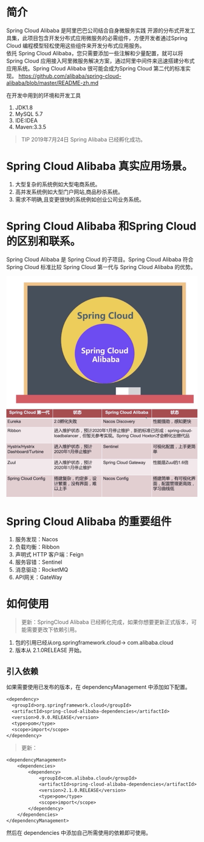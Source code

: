 # 简介
Spring Cloud Alibaba 是阿里巴巴公司结合自身微服务实践 开源的分布式开发工具集，此项目包含开发分布式应用微服务的必需组件，方便开发者通过Spring Cloud 编程模型轻松使用这些组件来开发分布式应用服务。  
依托 Spring Cloud Alibaba，您只需要添加一些注解和少量配置，就可以将 Spring Cloud 应用接入阿里微服务解决方案，通过阿里中间件来迅速搭建分布式应用系统。Spring Cloud Alibaba 很可能会成为Spring Cloud 第二代的标准实现。
https://github.com/alibaba/spring-cloud-alibaba/blob/master/README-zh.md


在开发中用到的环境和开发工具
1. JDK1.8
2. MySQL 5.7
3. IDE:IDEA
4. Maven:3.3.5

> TIP 2019年7月24日 Spring Alibaba 已经孵化成功。


# Spring Cloud Alibaba 真实应用场景。
1.  大型复杂的系统例如大型电商系统。
2.  高并发系统例如大型门户网站,商品秒杀系统。
3.  需求不明确,且变更很快的系统例如创业公司业务系统。

#  Spring Cloud Alibaba 和Spring Cloud 的区别和联系。

Spring Cloud Alibaba 是 Spring Cloud 的子项目。Spring Cloud Alibaba 符合 Spring Cloud 标准比较 Spring Cloud 第一代与 Spring Cloud Alibaba 的优势。

![](../../img/SpringCloud.png)  
![](../../img/SpringCloud-2.png)



# Spring Cloud Alibaba 的重要组件
1. 服务发现：Nacos
2. 负载均衡：Ribbon
3. 声明式 HTTP 客户端：Feign
4. 服务容错：Sentinel
5. 消息驱动：RocketMQ
6. API网关：GateWay

# 如何使用
> 更新：SpringCloud Alibaba 已经孵化完成，如果你想要更新正式版本，可能需要更改下依赖引用。
   1. 包的引用已经从org.springframework.cloud-> com.alibaba.cloud 
   2. 版本从 2.1.0RELEASE 开始。



## 引入依赖
如果需要使用已发布的版本，在 dependencyManagement 中添加如下配置。

```
<dependency>
  <groupId>org.springframework.cloud</groupId>
  <artifactId>spring-cloud-alibaba-dependencies</artifactId>
  <version>0.9.0.RELEASE</version>
  <type>pom</type>
  <scope>import</scope>
</dependency>
```



> 更新：

```
<dependencyManagement>
    <dependencies>
        <dependency>
            <groupId>com.alibaba.cloud</groupId>
            <artifactId>spring-cloud-alibaba-dependencies</artifactId>
            <version>2.1.0.RELEASE</version>
            <type>pom</type>
            <scope>import</scope>
        </dependency>
    </dependencies>
</dependencyManagement>
```
然后在 dependencies 中添加自己所需使用的依赖即可使用。

